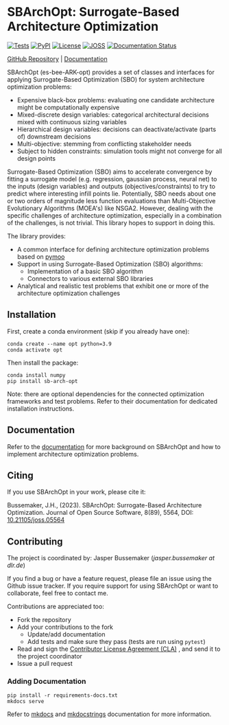 # SBArchOpt: Surrogate-Based Architecture Optimization

[![Tests](https://github.com/jbussemaker/SBArchOpt/workflows/Tests/badge.svg)](https://github.com/jbussemaker/SBArchOpt/actions/workflows/tests.yml?query=workflow%3ATests)
[![PyPI](https://img.shields.io/pypi/v/sb-arch-opt.svg)](https://pypi.org/project/sb-arch-opt)
[![License](https://img.shields.io/badge/license-MIT-green.svg)](LICENSE)
[![JOSS](https://joss.theoj.org/papers/0b2b765c04d31a4cead77140f82ecba0/status.svg)](https://joss.theoj.org/papers/0b2b765c04d31a4cead77140f82ecba0)
[![Documentation Status](https://readthedocs.org/projects/sbarchopt/badge/?version=latest)](https://sbarchopt.readthedocs.io/en/latest/?badge=latest)

[GitHub Repository](https://github.com/jbussemaker/SBArchOpt) |
[Documentation](https://sbarchopt.readthedocs.io/)

SBArchOpt (es-bee-ARK-opt) provides a set of classes and interfaces for applying Surrogate-Based Optimization (SBO)
for system architecture optimization problems:
- Expensive black-box problems: evaluating one candidate architecture might be computationally expensive
- Mixed-discrete design variables: categorical architectural decisions mixed with continuous sizing variables
- Hierarchical design variables: decisions can deactivate/activate (parts of) downstream decisions
- Multi-objective: stemming from conflicting stakeholder needs
- Subject to hidden constraints: simulation tools might not converge for all design points

Surrogate-Based Optimization (SBO) aims to accelerate convergence by fitting a surrogate model
(e.g. regression, gaussian process, neural net) to the inputs (design variables) and outputs (objectives/constraints)
to try to predict where interesting infill points lie. Potentially, SBO needs about one or two orders of magnitude less
function evaluations than Multi-Objective Evolutionary Algorithms (MOEA's) like NSGA2. However, dealing with the
specific challenges of architecture optimization, especially in a combination of the challenges, is not trivial.
This library hopes to support in doing this.

The library provides:
- A common interface for defining architecture optimization problems based on [pymoo](https://pymoo.org/)
- Support in using Surrogate-Based Optimization (SBO) algorithms:
  - Implementation of a basic SBO algorithm
  - Connectors to various external SBO libraries
- Analytical and realistic test problems that exhibit one or more of the architecture optimization challenges

## Installation

First, create a conda environment (skip if you already have one):
```
conda create --name opt python=3.9
conda activate opt
```

Then install the package:
```
conda install numpy
pip install sb-arch-opt
```

Note: there are optional dependencies for the connected optimization frameworks and test problems.
Refer to their documentation for dedicated installation instructions.

## Documentation

Refer to the [documentation](https://sbarchopt.readthedocs.io/) for more background on SBArchOpt
and how to implement architecture optimization problems.

## Citing

If you use SBArchOpt in your work, please cite it:

Bussemaker, J.H., (2023). SBArchOpt: Surrogate-Based Architecture Optimization. Journal of Open Source Software, 8(89),
5564, DOI: [10.21105/joss.05564](https://doi.org/10.21105/joss.05564)

## Contributing

The project is coordinated by: Jasper Bussemaker (*jasper.bussemaker at dlr.de*)

If you find a bug or have a feature request, please file an issue using the Github issue tracker.
If you require support for using SBArchOpt or want to collaborate, feel free to contact me.

Contributions are appreciated too:
- Fork the repository
- Add your contributions to the fork
  - Update/add documentation
  - Add tests and make sure they pass (tests are run using `pytest`)
- Read and sign the [Contributor License Agreement (CLA)](https://github.com/jbussemaker/SBArchOpt/blob/main/SBArchOpt%20DLR%20Individual%20Contributor%20License%20Agreement.docx)
  , and send it to the project coordinator
- Issue a pull request

### Adding Documentation

```
pip install -r requirements-docs.txt
mkdocs serve
```

Refer to [mkdocs](https://www.mkdocs.org/) and [mkdocstrings](https://mkdocstrings.github.io/) documentation
for more information.
